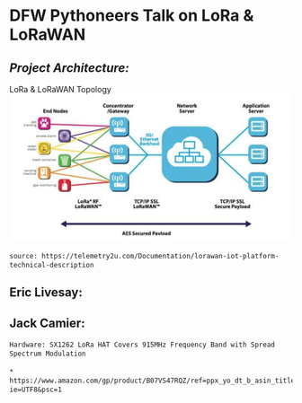 # DFW Pythoneers Talk on LoRa & LoRaWAN

## *Project Architecture:*

LoRa  & LoRaWAN Topology
![](./lorwan_topology.jpeg)

    source: https://telemetry2u.com/Documentation/lorawan-iot-platform-technical-description


## Eric Livesay:


## Jack Camier:
    Hardware: SX1262 LoRa HAT Covers 915MHz Frequency Band with Spread Spectrum Modulation

    * https://www.amazon.com/gp/product/B07VS47RQZ/ref=ppx_yo_dt_b_asin_title_o01_s00?ie=UTF8&psc=1

